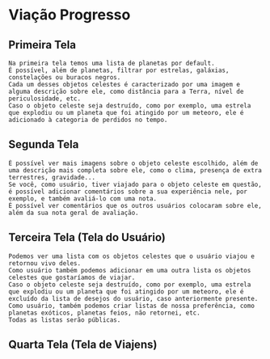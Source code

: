 # Viação Progresso

## Primeira Tela 
    Na primeira tela temos uma lista de planetas por default.
    É possível, além de planetas, filtrar por estrelas, galáxias, constelações ou buracos negros.
    Cada um desses objetos celestes é caracterizado por uma imagem e alguma descrição sobre ele, como distância para a Terra, nível de periculosidade, etc.
    Caso o objeto celeste seja destruído, como por exemplo, uma estrela que explodiu ou um planeta que foi atingido por um meteoro, ele é adicionado à categoria de perdidos no tempo.
## Segunda Tela
    É possível ver mais imagens sobre o objeto celeste escolhido, além de uma descrição mais completa sobre ele, como o clima, presença de extra terrestres, gravidade...
    Se você, como usuário, tiver viajado para o objeto celeste em questão, é possível adicionar comentários sobre a sua experiência nele, por exemplo, e também avaliá-lo com uma nota.
    É possível ver comentários que os outros usuários colocaram sobre ele, além da sua nota geral de avaliação.
## Terceira Tela (Tela do Usuário)
    Podemos ver uma lista com os objetos celestes que o usuário viajou e retornou vivo deles.
    Como usuário também podemos adicionar em uma outra lista os objetos celestes que gostaríamos de viajar.
    Caso o objeto celeste seja destruído, como por exemplo, uma estrela que explodiu ou um planeta que foi atingido por um meteoro, ele é excluído da lista de desejos do usuário, caso anteriormente presente.
    Como usuário, também podemos criar listas de nossa preferência, como planetas exóticos, planetas feios, não retornei, etc.
    Todas as listas serão públicas.
## Quarta Tela (Tela de Viajens)
    

                                                                                                                                                                                                                                                                                                                                                                                                                                                      

